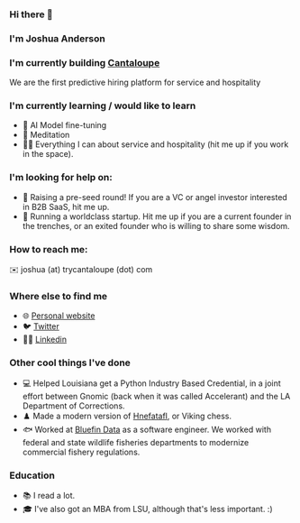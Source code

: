 ### Hi there 👋

### I'm Joshua Anderson

### I'm currently building [Cantaloupe](https://trycantaloupe.com)
We are the first predictive hiring platform for service and hospitality

### I'm currently learning / would like to learn
- 🧠 AI Model fine-tuning
- 🧘 Meditation
- 🧑‍🍳 Everything I can about service and hospitality (hit me up if you work in the space).

### I'm looking for help on:
- 🌱 Raising a pre-seed round! If you are a VC or angel investor interested in B2B SaaS, hit me up.
- 🏃 Running a worldclass startup. Hit me up if you are a current founder in the trenches, or an exited founder who is willing to share some wisdom.

### How to reach me:
✉️ joshua (at) trycantaloupe (dot) com

### Where else to find me
- 🌐 [Personal website](https://www.scribedbystardust.com/)
- 🐦 [Twitter](https://twitter.com/joshuaa_eth)
- 👨‍⚕️ [Linkedin](https://www.linkedin.com/in/joshua-anderson-cantaloupe/)

### Other cool things I've done
- 💻 Helped Louisiana get a Python Industry Based Credential, in a joint effort between Gnomic (back when it was called Accelerant) and the LA Department of Corrections.
- ♟️ Made a modern version of [Hnefatafl](https://github.com/Joshuatanderson/hnefatafl), or Viking chess.
- 🐟 Worked at [Bluefin Data](https://www.bluefindata.com/) as a software engineer. We worked with federal and state wildlife fisheries departments to modernize commercial fishery regulations.

### Education
- 📚 I read a lot. 
- 🎓 I've also got an MBA from LSU, although that's less important. :) 


